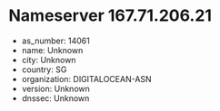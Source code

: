 # Nameserver 167.71.206.21

* as_number: 14061
* name: Unknown
* city: Unknown
* country: SG
* organization: DIGITALOCEAN-ASN
* version: Unknown
* dnssec: Unknown
